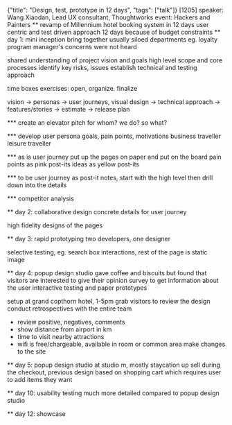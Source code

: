 {"title": "Design, test, prototype in 12 days", "tags": ["talk"]}
[1205]
speaker: Wang Xiaodan, Lead UX consultant, Thoughtworks
event: Hackers and Painters
** revamp of Millennium hotel booking system in 12 days
user centric and test driven approach
12 days because of budget constraints
** day 1: mini inception
bring together usually siloed departments
eg. loyalty program manager's concerns were not heard

shared understanding of project vision and goals
high level scope and core processes
identify key risks, issues
establish technical and testing approach

time boxes exercises: open, organize. finalize

vision -> personas -> user journeys, visual design ->
technical approach -> features/stories -> estimate -> release plan

*** create an elevator pitch
for whom?
we do?
so what?

*** develop user persona
goals, pain points, motivations
business traveller
leisure traveller

*** as is user journey
put up the pages on paper and put on the board
pain points as pink post-its
ideas as yellow post-its

*** to be user journey
as post-it notes, start with the high level then drill down into the details

*** competitor analysis

** day 2: collaborative design
concrete details for user journey

high fidelity designs of the pages

** day 3: rapid prototyping
two developers, one designer

selective testing, eg. search box interactions, rest of the page is static image

** day 4: popup design studio
gave coffee and biscuits but found that visitors are interested to give their opinion
survey to get information about the user
interactive testing and paper prototypes

setup at grand copthorn hotel, 1-5pm
grab visitors to review the design
conduct retrospectives with the entire team
* review positive, negatives, comments
* show distance from airport in km
* time to visit nearby attractions
* wifi is free/chargeable, available in room or common area
make changes to the site

** day 5: popup design studio
at studio m, mostly staycation
up sell during the checkout, previous design based on shopping cart which
requires user to add items they want

** day 10: usability testing
much more detailed compared to popup design studio

** day 12: showcase
